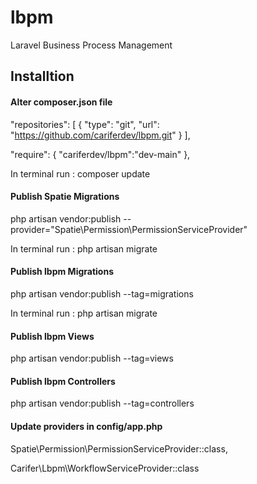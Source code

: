 # lbpm
Laravel Business Process Management

## Installtion

#### Alter composer.json file

 "repositories": [
        {
            "type": "git",
            "url": "https://github.com/cariferdev/lbpm.git"
        }
    ],
    
"require": 
{
    "cariferdev/lbpm":"dev-main"
},

In terminal run : composer update

#### Publish Spatie Migrations

php artisan vendor:publish --provider="Spatie\Permission\PermissionServiceProvider"

In terminal run : php artisan migrate

#### Publish lbpm Migrations

php artisan vendor:publish --tag=migrations

In terminal run : php artisan migrate

#### Publish lbpm Views 

php artisan vendor:publish --tag=views

#### Publish lbpm Controllers

php artisan vendor:publish --tag=controllers

#### Update providers in config/app.php

Spatie\Permission\PermissionServiceProvider::class,

Carifer\Lbpm\WorkflowServiceProvider::class

